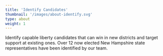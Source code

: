```yaml
---
title: 'Identify Candidates'
thumbnail: '/images/about-identify.svg'
type: about
weight: 1
---
```


Identify capable liberty candidates that can win in new districts and target support at existing ones. Over 12 now elected New Hampshire state representatives have been identified by our team. 
